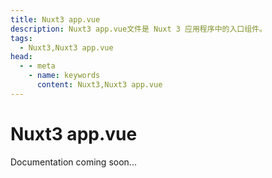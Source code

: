 ```yaml
---
title: Nuxt3 app.vue
description: Nuxt3 app.vue文件是 Nuxt 3 应用程序中的入口组件。
tags: 
  - Nuxt3,Nuxt3 app.vue
head:
  - - meta
    - name: keywords
      content: Nuxt3,Nuxt3 app.vue
---
```


# Nuxt3 app.vue

Documentation coming soon...